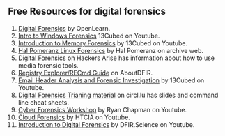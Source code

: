 ## Free Resources for digital forensics
1. [Digital Forensics](https://www.open.edu/openlearn/science-maths-technology/digital-forensics/content-section-0?active-tab=description-tab) by OpenLearn.
2. [Intro to Windows Forensics](https://www.youtube.com/playlist?list=PLlv3b9B16Zaf-uDlgouB0DMiPNYU_sJFN) 13Cubed on Youtube.
3. [Introduction to Memory Forensics](https://www.youtube.com/playlist?list=PLlv3b9B16Zaf-uDlgouB0DMiPNYU_sJFN) by  13Cubed on Youtube.
4. [Hal Pomeranz Linux Forensics](https://archive.org/details/HalLinuxForensics/page/n9/mode/2up) by Hal Pomeranz on archive web.
5. [Digital Forensics](https://www.hackers-arise.com/forensics) on Hackers Arise has information about how to use media forensic tools.
6. [Registry Explorer/RECmd Guide](https://aboutdfir.com/toolsandartifacts/windows/registry-explorer-recmd/) on AboutDFIR.
7. [Email Header Analysis and Forensic Investigation](https://www.youtube.com/watch?v=nK5QpGSBR8c) by 13Cubed on Youtube.
8. [Digital Forensics Trianing material](https://www.circl.lu/services/forensic-training-materials/) on circl.lu has slides and command line cheat sheets.
10. [Cyber Forensics Workshop](https://www.youtube.com/playlist?list=PLt_Hvzh8oeR5S27UaoKDx2qqYZcpokGL5) by Ryan Chapman on Youtube.
11. [Cloud Forensics](https://youtu.be/ZoB-vs04ydw) by HTCIA on Youtube.
12. [Introduction to Digital Forensics](https://www.youtube.com/playlist?list=PLJu2iQtpGvv-2LtysuTTka7dHt9GKUbxD) by DFIR.Science on Youtube.
